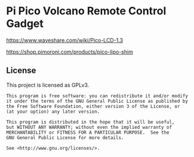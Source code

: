 # Pi Pico Volcano Remote Control Gadget

https://www.waveshare.com/wiki/Pico-LCD-1.3

https://shop.pimoroni.com/products/pico-lipo-shim

## License

This project is licensed as GPLv3.

    This program is free software: you can redistribute it and/or modify
    it under the terms of the GNU General Public License as published by
    the Free Software Foundation, either version 3 of the License, or
    (at your option) any later version.

    This program is distributed in the hope that it will be useful,
    but WITHOUT ANY WARRANTY; without even the implied warranty of
    MERCHANTABILITY or FITNESS FOR A PARTICULAR PURPOSE.  See the
    GNU General Public License for more details.

    See <http://www.gnu.org/licenses/>.
